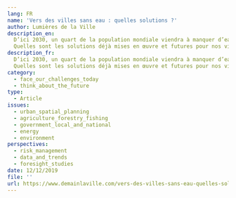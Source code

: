 ```yaml
---
lang: FR
name: 'Vers des villes sans eau : quelles solutions ?'
author: Lumières de la Ville
description_en:
  D’ici 2030, un quart de la population mondiale viendra à manquer d’eau.
  Quelles sont les solutions déjà mises en œuvre et futures pour nos villes ?
description_fr:
  D’ici 2030, un quart de la population mondiale viendra à manquer d’eau.
  Quelles sont les solutions déjà mises en œuvre et futures pour nos villes ?
category:
  - face_our_challenges_today
  - think_about_the_future
type:
  - Article
issues:
  - urban_spatial_planning
  - agriculture_forestry_fishing
  - government_local_and_national
  - energy
  - environment
perspectives:
  - risk_management
  - data_and_trends
  - foresight_studies
date: 12/12/2019
file: ''
url: https://www.demainlaville.com/vers-des-villes-sans-eau-quelles-solutions/
---
```

